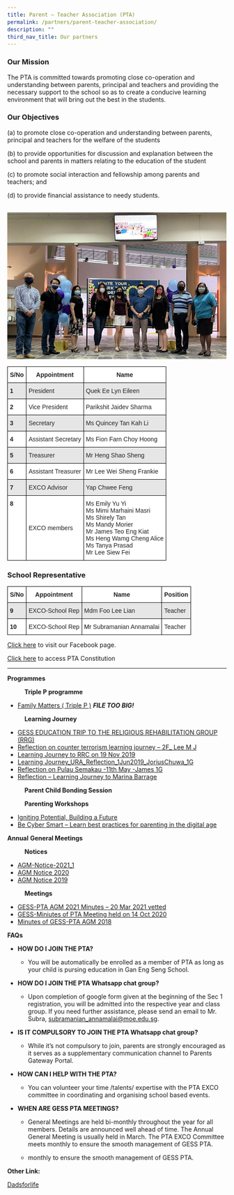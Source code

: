 ```yaml
---
title: Parent – Teacher Association (PTA)
permalink: /partners/parent-teacher-association/
description: ""
third_nav_title: Our partners
---
```


### Our Mission

The PTA is committed towards promoting close co-operation and understanding between parents, principal and teachers and providing the necessary support to the school so as to create a conducive learning environment that will bring out the best in the students.

### Our Objectives

(a) to promote close co-operation and understanding between parents, principal and teachers for the welfare of the students

(b) to provide opportunities for discussion and explanation between the school and parents in matters relating to the education of the student

(c) to promote social interaction and fellowship among parents and teachers; and

(d) to provide financial assistance to needy students.

<br>
<img src="/images/Group-1.jpeg" 
         style="width:650px"
	/>
<br>



<style type="text/css">
.tg  {border-collapse:collapse;border-spacing:0;}
.tg td{border-color:black;border-style:solid;border-width:1px;font-family:Arial, sans-serif;font-size:14px;
  overflow:hidden;padding:10px 5px;word-break:normal;}
.tg th{border-color:black;border-style:solid;border-width:1px;font-family:Arial, sans-serif;font-size:14px;
  font-weight:normal;overflow:hidden;padding:10px 5px;word-break:normal;}
.tg .tg-l2bf{background-color:#FFF;color:#222;font-weight:bold;text-align:left;vertical-align:top}
.tg .tg-h5mn{background-color:#E6E6E6;color:#222;text-align:left;vertical-align:middle}
.tg .tg-ykyb{background-color:#FFF;color:#222;font-weight:bold;text-align:center;vertical-align:middle}
.tg .tg-4ufn{background-color:#FFF;color:#222;font-weight:bold;text-align:center;vertical-align:top}
.tg .tg-rs0e{background-color:#E6E6E6;color:#222;font-weight:bold;text-align:left;vertical-align:top}
.tg .tg-1ppo{background-color:#FFF;color:#222;text-align:left;vertical-align:middle}
</style>
<table class="tg">
<thead>
  <tr>
    <th class="tg-4ufn"><span style="font-weight:bold">S/No</span></th>
    <th class="tg-4ufn"><span style="font-weight:bold">Appointment</span></th>
    <th class="tg-ykyb">Name</th>
  </tr>
</thead>
<tbody>
  <tr>
    <td class="tg-rs0e"><span style="font-weight:bold">1</span></td>
    <td class="tg-h5mn">President</td>
    <td class="tg-h5mn">Quek Ee Lyn Eileen</td>
  </tr>
  <tr>
    <td class="tg-l2bf"><span style="font-weight:bold">2</span></td>
    <td class="tg-1ppo">Vice President</td>
    <td class="tg-1ppo">Parikshit Jaidev Sharma</td>
  </tr>
  <tr>
    <td class="tg-rs0e"><span style="font-weight:bold">3</span></td>
    <td class="tg-h5mn">Secretary</td>
    <td class="tg-h5mn">Ms Quincey Tan Kah Li</td>
  </tr>
  <tr>
    <td class="tg-l2bf"><span style="font-weight:bold">4</span></td>
    <td class="tg-1ppo">Assistant Secretary</td>
    <td class="tg-1ppo">Ms Fion Farn Choy Hoong</td>
  </tr>
  <tr>
    <td class="tg-rs0e"><span style="font-weight:bold">5</span></td>
    <td class="tg-h5mn">Treasurer</td>
    <td class="tg-h5mn">Mr Heng Shao Sheng</td>
  </tr>
  <tr>
    <td class="tg-l2bf"><span style="font-weight:bold">6</span></td>
    <td class="tg-1ppo">Assistant Treasurer</td>
    <td class="tg-1ppo">Mr Lee Wei Sheng Frankie</td>
  </tr>
  <tr>
    <td class="tg-rs0e"><span style="font-weight:bold">7</span></td>
    <td class="tg-h5mn">EXCO Advisor</td>
    <td class="tg-h5mn">Yap Chwee Feng</td>
  </tr>
  <tr>
    <td class="tg-l2bf"><span style="font-weight:bold">8</span><br></td>
    <td class="tg-1ppo">EXCO members</td>
    <td class="tg-1ppo">Ms Emily Yu Yi<br>Ms Mimi Marhaini Masri<br>Ms Shirely Tan<br>Ms Mandy Morier<br>Mr James Teo Eng Kiat<br>Ms Heng Wamg Cheng Alice<br>Ms Tanya Prasad<br>Mr Lee Siew Fei</td>
  </tr>
</tbody>
</table>

### School Representative

<style type="text/css">
.tg  {border-collapse:collapse;border-spacing:0;}
.tg td{border-color:black;border-style:solid;border-width:1px;font-family:Arial, sans-serif;font-size:14px;
  overflow:hidden;padding:10px 5px;word-break:normal;}
.tg th{border-color:black;border-style:solid;border-width:1px;font-family:Arial, sans-serif;font-size:14px;
  font-weight:normal;overflow:hidden;padding:10px 5px;word-break:normal;}
.tg .tg-l2bf{background-color:#FFF;color:#222;font-weight:bold;text-align:left;vertical-align:top}
.tg .tg-h5mn{background-color:#E6E6E6;color:#222;text-align:left;vertical-align:middle}
.tg .tg-ykyb{background-color:#FFF;color:#222;font-weight:bold;text-align:center;vertical-align:middle}
.tg .tg-4ufn{background-color:#FFF;color:#222;font-weight:bold;text-align:center;vertical-align:top}
.tg .tg-rs0e{background-color:#E6E6E6;color:#222;font-weight:bold;text-align:left;vertical-align:top}
.tg .tg-1ppo{background-color:#FFF;color:#222;text-align:left;vertical-align:middle}
.tg .tg-tsok{background-color:#FFF;color:#222;text-align:left;vertical-align:top}
</style>
<table class="tg">
<thead>
  <tr>
    <th class="tg-4ufn"><span style="font-weight:bold">S/No</span></th>
    <th class="tg-4ufn"><span style="font-weight:bold">Appointment</span></th>
    <th class="tg-ykyb">Name</th>
    <th class="tg-ykyb">Position</th>
  </tr>
</thead>
<tbody>
  <tr>
    <td class="tg-rs0e"><span style="font-weight:bold">9</span></td>
    <td class="tg-h5mn">EXCO-School Rep</td>
    <td class="tg-h5mn"> Mdm Foo Lee Lian</td>
    <td class="tg-h5mn"> Teacher</td>
  </tr>
  <tr>
    <td class="tg-l2bf"><span style="font-weight:bold">10</span></td>
    <td class="tg-1ppo">EXCO-School Rep</td>
    <td class="tg-tsok"><span style="color:#000"> Mr</span> Subramanian Annamalai</td>
    <td class="tg-1ppo"> Teacher</td>
  </tr>
</tbody>
</table>

[Click here](https://www.facebook.com/PTA.GESS) to visit our Facebook page.

[Click here](/files/Constitution-of-Gan-Eng-Seng-School-Parents-Teacher-Association-Singapore.pdf) to access PTA Constitution

***

**Programmes**

          **Triple P programme** 

*   [Family Matters ( Triple P )](https://ganengsengsch.moe.edu.sg/wp-content/uploads/2021/09/Family-Matters-Triple-P-.pdf) ***FILE TOO BIG!***

          **Learning Journey** 

*   [GESS EDUCATION TRIP TO THE RELIGIOUS REHABILITATION GROUP (RRG)](/files/GESS-EDUCATION-TRIP-TO-THE-RELIGIOUS-REHABILITATION-GROUP-RRG.pdf)
*   [Reflection on counter terrorism learning journey – 2F\_ Lee M J](/files/Reflection-on-counter-terrorism-learning-journey-2F_-Lee-M-J.pdf)
*   [Learning Journey to RRC on 19 Nov 2019](/files/Learning-Journey-to-RRC-on-19-Nov-2019.pdf)
*   [Learning Journey\_URA\_Reflection\_1Jun2019\_JoriusChuwa\_1G](/files/Learning-Journey_URA_Reflection_1Jun2019_JoriusChuwa_1G.pdf)
*   [Reflection on Pulau Semakau -11th May -James 1G](/files/Reflection-on-Pulau-Semakau-11th-May-James-1G.pdf)
*   [Reflection – Learning Journey to Marina Barrage](/files/Reflection-Learning-Journey-to-Marina-Barrage.pdf)

          **Parent Child Bonding Session**

          **Parenting Workshops** 

*   [Igniting Potential, Building a Future](/files/Igniting-Potential-Building-a-Future.pdf)
*   [Be Cyber Smart – Learn best practices for parenting in the digital age](/files/Be-Cyber-Smart-Learn-best-practices-for-parenting-in-the-digital-age.pdf)

**Annual** **General Meetings**

          **Notices**

*   [AGM-Notice-2021\_1](/files/AGM-Notice-2021_1.pdf)
*   [AGM Notice 2020](/files/AGM-Notice-2020.pdf)
*   [AGM Notice 2019](/files/AGM-Notice-2019.pdf)

          **Meetings**

*   [GESS-PTA AGM 2021 Minutes – 20 Mar 2021 vetted](/files/GESS-PTA-AGM-2021-Minutes-20-Mar-2021-vetted.pdf)
*   [GESS-Miniutes of PTA Meeting held on 14 Oct 2020](/files/GESS-Miniutes-of-PTA-Meeting-held-on-14-Oct-2020-.pdf)
*   [Minutes of GESS-PTA AGM 2018](/files/Minutes-of-GESS-PTA-AGM-2018.pdf)

**FAQs**

*   **HOW DO I JOIN THE PTA?**
    *   You will be automatically be enrolled as a member of PTA as long as your child is pursing education in Gan Eng Seng School.

*   **HOW DO I JOIN THE PTA Whatsapp chat group?**
    *   Upon completion of google form given at the beginning of the Sec 1 registration, you will be admitted into the respective year and class group. If you need further assistance, please send an email to Mr. Subra, [subramanian\_annamalai@moe.edu.sg](mailto:subramanian_annamalai@moe.edu.sg).

*   **IS IT COMPULSORY TO JOIN THE PTA Whatsapp chat group?**
    *   While it’s not compulsory to join, parents are strongly encouraged as it serves as a supplementary communication channel to Parents Gateway Portal.

*   **HOW CAN I HELP WITH THE PTA?**
    *   You can volunteer your time /talents/ expertise with the PTA EXCO committee in coordinating and organising school based events.

*   **WHEN ARE GESS PTA MEETINGS?**
    *   General Meetings are held bi-monthly throughout the year for all members. Details are announced well ahead of time. The Annual General Meeting is usually held in March. The PTA EXCO Committee meets monthly to ensure the smooth management of GESS PTA.

	*   monthly to ensure the smooth management of GESS PTA.

**Other Link:**

[Dadsforlife](https://sites.google.com/site/gessdadsforlife/)